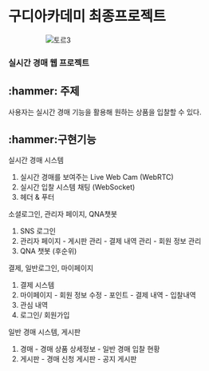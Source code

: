# 구디아카데미 최종프로젝트

<div align="center" style=" width:200px; ">

![토르3](https://user-images.githubusercontent.com/91714677/201049830-48b4523e-2be7-4f57-b486-b3d8999453a0.jpg) 

</div>

### 실시간 경매 웹 프로젝트

<h2>:hammer: 주제</h2>
사용자는 실시간 경매 기능을 활용해 원하는 상품을 입찰할 수 있다.


<h2>:hammer:구현기능</h2>

실시간 경매 시스템
  1) 실시간 경매를 보여주는 Live Web Cam (WebRTC)
  2) 실시간 입찰 시스템 채팅 (WebSocket)
  3) 헤더 & 푸터
  
소셜로그인, 관리자 페이지, QNA챗봇
  1) SNS 로그인
  2) 관리자 페이지
								- 게시판 관리
								- 결제 내역 관리
								- 회원 정보 관리
  3) QNA 챗봇 (후순위)

결제, 일반로그인, 마이페이지
  1) 결제 시스템
  2) 마이페이지
    - 회원 정보 수정
    - 포인트
    - 결제 내역
    - 입찰내역
  3) 관심 내역
  4) 로그인/ 회원가입
  
일반 경매 시스템, 게시판
  1) 경매
    - 경매 상품 상세정보
    - 일반 경매 입찰 현황
  2) 게시판
    - 경매 신청 게시판
    - 공지 게시판
